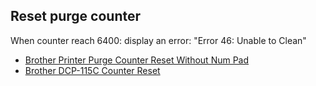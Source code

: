 ## Reset purge counter

When counter reach 6400: display an error: "Error 46: Unable to Clean"

- [Brother Printer Purge Counter Reset Without Num Pad](http://www.refreshcartridges.co.uk/igloo/how-to-reset-purge-counter-on-a-brother-printer/)
- [Brother DCP-115C Counter Reset](http://techniciansguides.blogspot.fr/2010/08/brother-dcp-115c-counter-reset.html)